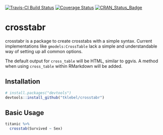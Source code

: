 [![Travis-CI Build Status](https://travis-ci.org/tklebel/crosstabr.svg?branch=master)](https://travis-ci.org/tklebel/crosstabr)
[![Coverage Status](https://img.shields.io/codecov/c/github/tklebel/crosstabr/master.svg)](https://codecov.io/github/tklebel/crosstabr?branch=master)
[![CRAN_Status_Badge](http://www.r-pkg.org/badges/version/crosstabr)](https://cran.r-project.org/package=crosstabr)

# crosstabr
crosstabr is a package to create crosstabs with a simple syntax. Current
implementations like `gmodels:CrossTable` lack a simple and understandable
way of setting up all common options.

The default output for `cross_table` will be HTML, similar to ggvis. A method
when using `cross_table` within RMarkdown will be added.

## Installation
```R
# install.packages("devtools")
devtools::install_github("tklebel/crosstabr")
```

## Basic Usage

```R
titanic %>% 
  crosstab(Survived ~ Sex)
```

